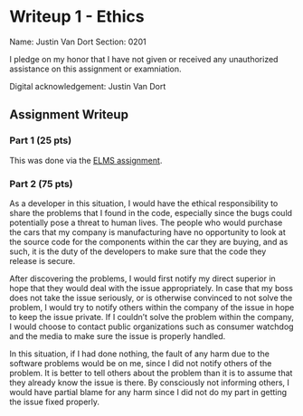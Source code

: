 Writeup 1 - Ethics
======

Name:  Justin Van Dort
Section: 0201

I pledge on my honor that I have not given or received any unauthorized assistance on this assignment or examniation.

Digital acknowledgement: Justin Van Dort

## Assignment Writeup

### Part 1 (25 pts)

This was done via the [ELMS assignment](https://myelms.umd.edu/courses/1251976/assignments/4726433).

### Part 2 (75 pts)


As a developer in this situation, I would have the ethical responsibility to share the problems that
I found in the code, especially since the bugs could potentially pose a threat to human lives. The
people who would purchase the cars that my company is manufacturing have no opportunity to look at
the source code for the components within the car they are buying, and as such, it is the duty of
the developers to make sure that the code they release is secure. 

After discovering the problems, I would first notify my direct superior in hope that they would deal
with the issue appropriately. In case that my boss does not take the issue seriously, or is 
otherwise convinced to not solve the problem, I would try to notify others within the company of
the issue in hope to keep the issue private. If I couldn’t solve the problem within the company,
I would choose to contact public organizations such as consumer watchdog and the media to make sure
the issue is properly handled. 

In this situation, if I had done nothing, the fault of any harm due to the software problems would
be on me, since I did not notify others of the problem. It is better to tell others about the
problem than it is to assume that they already know the issue is there. By consciously not
informing others, I would have partial blame for any harm since I did not do my part in getting
the issue fixed properly. 

